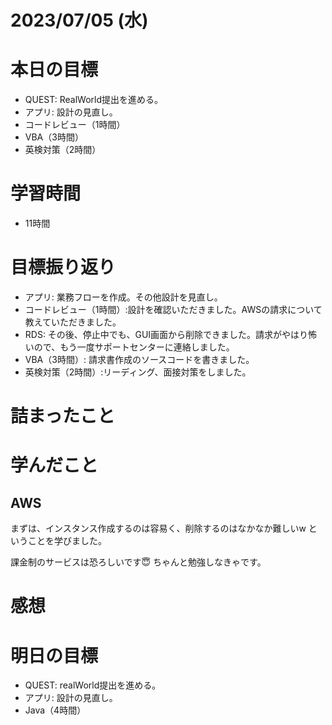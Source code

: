 # 2023/07/05 (水)

# 本日の目標

- QUEST: RealWorld提出を進める。
- アプリ: 設計の見直し。
- コードレビュー（1時間）
- VBA（3時間）
- 英検対策（2時間）

# 学習時間
- 11時間

# 目標振り返り

- アプリ: 業務フローを作成。その他設計を見直し。
- コードレビュー（1時間）:設計を確認いただきました。AWSの請求について教えていただきました。
- RDS: その後、停止中でも、GUI画面から削除できました。請求がやはり怖いので、もう一度サポートセンターに連絡しました。
- VBA（3時間）: 請求書作成のソースコードを書きました。
- 英検対策（2時間）:リーディング、面接対策をしました。

# 詰まったこと

# 学んだこと

## AWS
まずは、インスタンス作成するのは容易く、削除するのはなかなか難しいw ということを学びました。

課金制のサービスは恐ろしいです😇 ちゃんと勉強しなきゃです。

# 感想

# 明日の目標

- QUEST: realWorld提出を進める。
- アプリ: 設計の見直し。
- Java（4時間）
